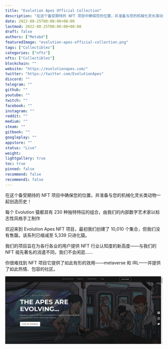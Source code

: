 ```yaml
---
title: "Evolution Apes Official Collection"
description: "在这个备受期待的 NFT 项目中确保您的位置，并准备与您的机械化灵长类动物一起创造历史！"
date: 2022-08-25T00:00:00+08:00
lastmod: 2022-08-25T00:00:00+08:00
draft: false
authors: ["Metabd"]
featuredImage: "evolution-apes-official-collection.png"
tags: ["Collectibles"]
categories: ["nfts"]
nfts: ["Collectibles"]
blockchain: ""
website: "https://evolutionapes.com/"
twitter: "https://twitter.com/EvolutionApes"
discord: ""
telegram: ""
github: ""
youtube: ""
twitch: ""
facebook: ""
instagram: ""
reddit: ""
medium: ""
steam: ""
gitbook: ""
googleplay: ""
appstore: ""
status: "Live"
weight: 
lightgallery: true
toc: true
pinned: false
recommend: false
recommend1: false
---
```

在这个备受期待的 NFT 项目中确保您的位置，并准备与您的机械化灵长类动物一起创造历史！

每个 Evolution 猿都具有 230 种独特特征的组合，由我们的内部数字艺术家以标志性风格手工制作

欢迎来到 Evolution Apes NFT 项目，最初我们创建了 10,010 个集合，但我们没有售罄。该系列已缩减至 5,339 只进化猿。

我们的项目旨在为各行各业的用户提供 NFT 行业认知度的新高度——与我们的 NFT 祖先著名的消遣不同，我们不会闲逛……

你很难找到 NFT 项目它提供了如此有形的效用——metaverse 和 IRL——并提供了如此热情、包容的社区。

![nft](3231234213.png)